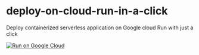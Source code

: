 # deploy-on-cloud-run-in-a-click
Deploy containerized serverless application on Google cloud Run with just a click

[![Run on Google Cloud](https://storage.googleapis.com/cloudrun/button.svg)](https://console.cloud.google.com/cloudshell/editor?shellonly=true&cloudshell_image=gcr.io/cloudrun/button&cloudshell_git_repo=https://github.com/hemil70/deploy-on-cloud-run-in-a-click.git)
